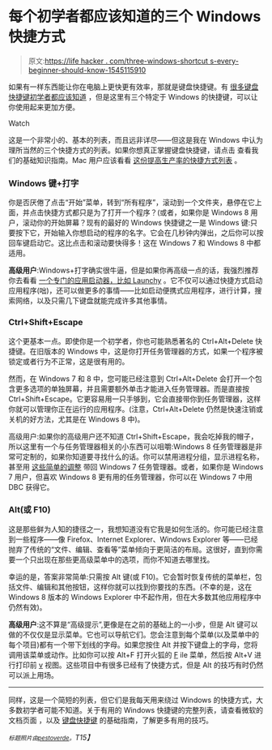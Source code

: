 # 每个初学者都应该知道的三个 Windows 快捷方式

> 原文:[https://life hacker . com/three-windows-shortcut s-every-beginner-should-know-1545115910](https://lifehacker.com/three-windows-shortcuts-every-beginner-should-know-1545115910)

如果有一样东西能让你在电脑上更快更有效率，那就是键盘快捷键。有 [很多键盘快捷键初学者都应该知道](https://lifehacker.com/six-keyboard-shortcuts-every-computer-user-should-know-5836288) ，但是这里有三个特定于 Windows 的快捷键，可以让你使用起来更加方便。

Watch

这是一个非常小的、基本的列表，而且远非详尽——但这是我在 Windows 中认为理所当然的三个快捷方式的列表。如果你想真正掌握键盘快捷键，请点击 查看我们的基础知识指南。Mac 用户应该看看 [这份提高生产率的快捷方式列表](http://lifehacker.com/7-productivity-boosting-keyboard-shortcuts-every-mac-us-1464245394) 。

### Windows 键+打字

你是否厌倦了点击“开始”菜单，转到“所有程序”，滚动到一个文件夹，悬停在它上面，并点击快捷方式都只是为了打开一个程序？(或者，如果你是 Windows 8 用户，滚动你的开始屏幕？现有的最好的 Windows 快捷键之一是 Windows 键:只要按下它，开始输入你想启动的程序的名字。它会在几秒钟内弹出，之后你可以按回车键启动它。这比点击和滚动要快得多！这在 Windows 7 和 Windows 8 中都适用。

**高级用户**:Windows+打字确实很牛逼，但是如果你再高级一点的话，我强烈推荐你去看看 [一个专门的应用启动器，比如 Launchy](https://lifehacker.com/the-best-application-launcher-for-windows-5835770) 。它不仅可以通过快捷方式启动应用程序(咄)，还可以做更多的事情——比如启动便携式应用程序，进行计算，搜索网络，以及只需几下键盘就能完成许多其他事情。

### Ctrl+Shift+Escape

这个更基本一点。即使你是一个初学者，你也可能熟悉著名的 Ctrl+Alt+Delete 快捷键。在旧版本的 Windows 中，这是你打开任务管理器的方式，如果一个程序被锁定或者行为不正常，这是很有用的。

然而，在 Windows 7 和 8 中，您可能已经注意到 Ctrl+Alt+Delete 会打开一个包含更多选项的单独屏幕，并且需要额外单击才能进入任务管理器。而是直接按 Ctrl+Shift+Escape。它更容易用一只手够到，它会直接带你到任务管理器，这样你就可以管理你正在运行的应用程序。(注意，Ctrl+Alt+Delete 仍然是快速注销或关机的好方法，尤其是在 Windows 8 中)。

高级用户:如果你的高级用户还不知道 Ctrl+Shift+Escape，我会吃掉我的帽子，所以这里有一个与任务管理器相关的小东西可以咀嚼:Windows 8 任务管理器是非常可定制的，如果你知道要寻找什么的话。你可以禁用进程分组，显示进程名称，甚至用 [这些简单的调整](https://lifehacker.com/how-to-customize-the-windows-8-task-manager-5988645) 带回 Windows 7 任务管理器。或者，如果你是 Windows 7 用户，但喜欢 Windows 8 更有用的任务管理器，你可以在 Windows 7 中用 DBC 获得它。

### Alt(或 F10)

这是那些鲜为人知的捷径之一，我想知道没有它我是如何生活的。你可能已经注意到一些程序——像 Firefox、Internet Explorer、Windows Explorer 等——已经抛弃了传统的“文件、编辑、查看等”菜单倾向于更简洁的布局。这很好，直到你需要一个只出现在那些更高级菜单中的选项，而你不知道去哪里找。

幸运的是，答案非常简单:只需按 Alt 键(或 F10)。它会暂时恢复传统的菜单栏，包括文件、编辑和其他按钮，这样你就可以找到你要找的东西。(不幸的是，这在 Windows 8 版本的 Windows Explorer 中不起作用，但在大多数其他应用程序中仍然有效)。

**高级用户**:这不算是“高级提示”,更像是在之前的基础上的一小步，但是 Alt 键可以做的不仅仅是显示菜单。它也可以导航它们。您会注意到每个菜单(以及菜单中的每个项目)都有一个带下划线的字母。如果您按住 Alt 并按下键盘上的字母，您将调用该菜单或动作。比如你可以按 Alt+F 打开火狐的 <u>F</u> ile 菜单，然后按 Alt+V 进行打印前 <u>v</u> 视图。这些项目中有很多已经有了快捷方式，但是 Alt 的技巧有时仍然可以派上用场。

* * *

同样，这是一个简短的列表，但它们是我每天用来绕过 Windows 的快捷方式，大多数初学者可能不知道。关于有用的 Windows 快捷键的完整列表，请查看微软的文档页面 ，以及 [键盘快捷键](https://lifehacker.com/back-to-basics-learn-to-use-keyboard-shortcuts-like-a-5970089) 的基础指南，了解更多有用的技巧。

*<small>标题照片由</small>*[*<small>pestoverde</small>*](http://www.flickr.com/photos/pestoverde/12461949813)*<small>。</small>T15】*